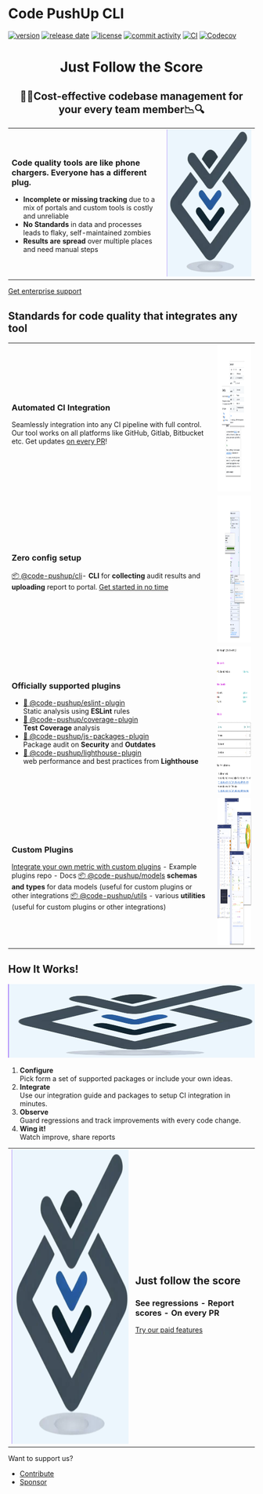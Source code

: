 # Code PushUp CLI

[![version](https://img.shields.io/github/package-json/v/code-pushup/cli)](https://www.npmjs.com/package/%40code-pushup%2Fcli)
[![release date](https://img.shields.io/github/release-date/code-pushup/cli)](https://github.com/code-pushup/cli/releases)
[![license](https://img.shields.io/github/license/code-pushup/cli)](https://opensource.org/licenses/MIT)
[![commit activity](https://img.shields.io/github/commit-activity/m/code-pushup/cli)](https://github.com/code-pushup/cli/pulse/monthly)
[![CI](https://github.com/code-pushup/cli/actions/workflows/ci.yml/badge.svg?branch=main)](https://github.com/code-pushup/cli/actions/workflows/ci.yml?query=branch%3Amain)
[![Codecov](https://codecov.io/gh/code-pushup/cli/branch/main/graph/badge.svg?token=Y7V489JZ4A)](https://codecov.io/gh/code-pushup/cli)

<h1 align="center"> Just Follow the Score </h1>

<h2 align="center">🔎🔬Cost-effective codebase management for your every team member📉🔍</h2>

<table cellpadding="0" cellspacing="0" border="0">
<tr>
<td>
<h3>Code quality tools are like phone chargers. Everyone has a different plug.</h3>
<ul>
<li>
<b>Incomplete or missing tracking</b> due to a mix of portals and custom tools is costly and unreliable
</li>
<li>
<b>No Standards</b> in data and processes leads to flaky, self-maintained zombies
</li>
<li>
<b>Results are spread</b> over multiple places and need manual steps
</li>
</ul>
</td>
<td>
<img src="packages/cli/docs/images/code-pushup-logo.png" width="474" height="300">
</td>
</tr>
</table>

<a href="https://code-pushup.dev/enterprise-support">Get enterprise support</a>

<h2>Standards for code quality that integrates any tool</h2>

<table cellpadding="0" cellspacing="0" border="0">
<tr>
<td>
<h3>Automated CI Integration</h3>
Seamlessly integration into any CI pipeline with full control. Our tool works on all platforms like GitHub, Gitlab, Bitbucket etc.
Get updates <a href="./packages/cli/README.md#-ci-automation">on every PR</a>! 
</td>
<td>
<img src="./packages/cli/docs/images/getting-started-cover.png" width="474" height="300">
</td>
</tr>

<tr>
<td>
<h3>Zero config setup</h3>

<a href="./packages/cli#readme">📦 @code-pushup/cli</a>- <b>CLI</b> for <b>collecting</b> audit results and <b>uploading</b> report to portal.
<a href="./packages/cli/README.md#getting-started">Get started in no time</a>

</td>
<td>
<img src="./packages/cli/docs/images/cli-cover.png" width="474" height="300">
</td>
</tr>

<tr>
<td>
<h3>Officially supported plugins </h3>
<ul>
<li><a href="./packages/plugin-eslint#readm">🧩 @code-pushup/eslint-plugin</a><br/>
Static analysis using <b>ESLint</b> rules
</li>
<li><a href="./packages/plugin-coverage#readm">🧩 @code-pushup/coverage-plugin</a><br/>
<b>Test Coverage</b> analysis
</li>
<li><a href="./packages/plugin-js-packages#readm">🧩 @code-pushup/js-packages-plugin</a><br/>
Package audit on <b>Security</b> and <b>Outdates</b>
</li>
<li><a href="./packages/plugin-lighthouse#readm">🧩 @code-pushup/lighthouse-plugin</a><br/>
web performance and best practices from <b>Lighthouse</b>
</li>
</ul>
</td>
<td>
<img src="./packages/cli/docs/images/cli-run-stdout-example.png" width="474" height="300">
</td>
</tr>

<tr>
<td>
<h3>Custom Plugins</h3>
<a href="./packages/cli/README.md#getting-started">Integrate your own metric with custom plugins</a> 
- Example plugins repo
- Docs
<a href="./packages/models#readme">📦 @code-pushup/models</a> <b>schemas and types</b> for data models (useful for custom plugins or other integrations
<a href="./packages/utils#readme">📦 @code-pushup/utils</a> - various <b>utilities</b> (useful for custom plugins or other integrations)

</td>
<td>
<img src="./packages/cli/docs/images/portal-cover.png" width="474" height="300">
</td>
</tr>

</table>

<h2>How It Works!</h2>
<img src="./packages/cli/docs/images/code-pushup-logo.png" width="600" height="150">

<ol>
<li>
<b>Configure</b><br/>
Pick form a set of supported packages or include your own ideas.
</li>
<li>
<b>Integrate</b><br/>
Use our integration guide and packages to setup CI integration in minutes.
</li>
<li>
<b>Observe</b><br/>
Guard regressions and track improvements with every code change.
</li>
<li>
<b>Wing it!</b><br/>
Watch improve, share reports
</li>
</ol>

<table cellpadding="0" cellspacing="0" border="0">
<tr>
<td>
<img alt="Code-Pushup Logo" src="./packages/cli/docs/images/code-pushup-logo.png" width="474" height="600">
</td>
<td>
<h2>Just follow the score</h2>
<h3>See regressions - Report scores - On every PR</h3>
<a href="./packages/cli/README.md#getting-started">Try our paid features</a>

</td>
</tr>

</table>

Want to support us?

<ul>
<li><a href="./CONTRIBUTING.md">Contribute</a></li>
<li><a href="">Sponsor</a></li>
</ul>
